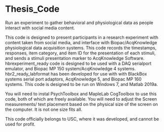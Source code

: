 # Thesis_Code
Run an experiment to gather behavioral and physiological data as people interact with social media content.


This code is designed to present participants in a research experiment with content taken from social media, and interface with Biopac/AcqKnowledge physiological data acquisition systems.
This code records the timestamps, responses, item category, and item ID for the presentation of each stimuli, and sends a stimuli presentation marker to AcqKnowledge Software. 
hbrexperiment_ready code is designed to be used with a DAQ serialport emulator, and Biopac MP 150 system/AcqKnowledge 4 systems.
hbr2_ready_labformat has been developed for use with with BlackBox systems serial port adaptors, AcqKnowledge 5, and Biopac MP 160 systems.
This code is designed to be run on Windows 7, and Matlab 2019a. 

You will need to instal PsychToolbox and MapleLab CogToolbox to use this code, both of which are freely available.
You will need to adjust the Screen measurements/ text placement based on the physical size of the screen on the computer. It is not one size fits all.

This code officially belongs to USC, where it was developed, and cannot be used for profit.
